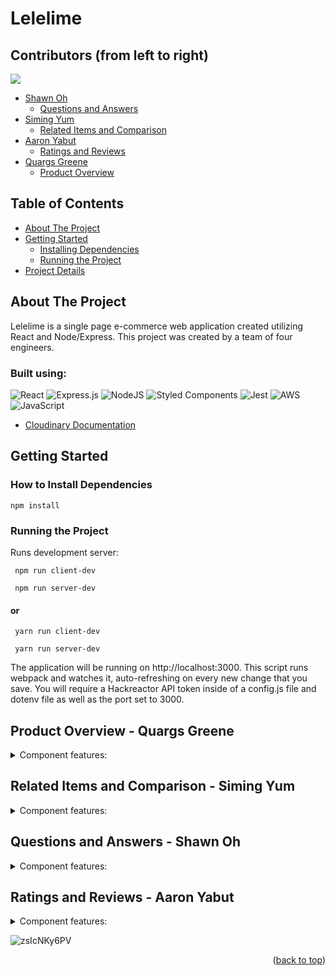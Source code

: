 <h1 name="readme-top">Lelelime</h1>

## Contributors (from left to right)
<a href="https://github.com/TLC-GitHub/FEC/graphs/contributors">
  <img src="https://contrib.rocks/image?repo=TLC-GitHub/FEC" />
</a>

- [Shawn Oh](https://github.com/spottyzot) 
  - <a href="#qna">Questions and Answers</a>
- [Siming Yum](https://github.com/simingyum) 
  - <a href="#related">Related Items and Comparison</a>
- [Aaron Yabut](https://github.com/Aaronyabut) 
  - <a href="#ratings">Ratings and Reviews</a>
- [Quargs Greene](https://github.com/quargsgreene) 
  - <a href="#overview">Product Overview</a>

## Table of Contents
- [About The Project](https://github.com/TLC-GitHub/FEC/edit/main/README.md#about-the-project)
- [Getting Started](https://github.com/TLC-GitHub/FEC/edit/main/README.md#getting-started)
  - [Installing Dependencies](https://github.com/TLC-GitHub/FEC/edit/main/README.md#how-to-install-dependencies)
  - [Running the Project](https://github.com/TLC-GitHub/FEC/edit/main/README.md#running-the-project)
- [Project Details](https://github.com/TLC-GitHub/FEC/edit/main/README.md#project-details)

## About The Project
Lelelime is a single page e-commerce web application created utilizing React and Node/Express. This project was created by a team of four engineers.

### Built using:

![React](https://img.shields.io/badge/react-%2320232a.svg?style=for-the-badge&logo=react&logoColor=%2361DAFB) ![Express.js](https://img.shields.io/badge/express.js-%23404d59.svg?style=for-the-badge&logo=express&logoColor=%2361DAFB) ![NodeJS](https://img.shields.io/badge/node.js-6DA55F?style=for-the-badge&logo=node.js&logoColor=white) ![Styled Components](https://img.shields.io/badge/styled--components-DB7093?style=for-the-badge&logo=styled-components&logoColor=white) ![Jest](https://img.shields.io/badge/-jest-%23C21325?style=for-the-badge&logo=jest&logoColor=white) ![AWS](https://img.shields.io/badge/AWS-%23FF9900.svg?style=for-the-badge&logo=amazon-aws&logoColor=white) ![JavaScript](https://img.shields.io/badge/javascript-%23323330.svg?style=for-the-badge&logo=javascript&logoColor=%23F7DF1E)
- [Cloudinary Documentation](https://cloudinary.com/documentation/image_upload_api_reference)


## Getting Started

### How to Install Dependencies
```
npm install
```
### Running the Project
Runs development server:
```
 npm run client-dev
```
```
 npm run server-dev
```
 #### or
```
 yarn run client-dev
```
```
 yarn run server-dev
```
The application will be running on http://localhost:3000. This script runs webpack and watches it, auto-refreshing on every new change that you save. You will require a Hackreactor API token inside of a config.js file and dotenv file as well as the port set to 3000.


<h2 name="overview">Product Overview - Quargs Greene</h2>
<details>
  <summary>Component features: </summary>
  
- #### Product Information
  * The overview will contain essential product details regarding price, category, name, and other style details.
- #### Image Gallery
  * An image carousel is presented for users to scroll through various products offered. The image bar on the left    presents users with additional photos to scroll through. Clicking the main image returns a magnified view of it.
- #### Style Selector
  * Available styles can be selected and will show the user an image of the current product with the new style attached to it. Users are able to select through the assortment provided.
- #### Add to Cart
  * Users can add whichever products with whichever styles selected to the cart. If a product is available, they can select it and add it accordingly.
</details>
<!-- PLACE PRODUCT OVERVIEW GIF UNDER -->


<!-- PLACE PRODUCT OVERVIEW GIF ABOVE -->

<h2 name="related">Related Items and Comparison - Siming Yum</h2>
<details>
  <summary name="related">Component features: </summary>
  
- #### Related Products List
  * Displays a list of products that are related to the current product being viewed. 
  * Clicking a single product card returns the details of that product. 
  * Clicking the star opens a modal that compares the current product to the clicked product.
  * Presented as a carousel to scroll through different product options.
- #### Your Outfit List
  * Displays a custom list of outfits that the user selects and adds to their outfit collection.
  * Users can remove the product from their collection by clicking X on the card.
  * Outfits are also presented as a carousel to sort through the different products that exist in their collection.
</details>
<!-- PLACE RELATED PRODUCT GIF UNDER -->


<!-- PLACE RELATED PRODUCT GIF ABOVE -->

<h2 name="qna">Questions and Answers - Shawn Oh</h2>
<details>
  <summary>Component features: </summary>
  
- #### Question List
  * Questions are rendered out two at a time with user's able to load in two more at a time with each click of "Load more Questions". All questions are sorted by their helpfulness rating.
- #### Question
  * Questions can be voted on their helpfulness or reported. Both interactions will be remembered through refresh and will allow the user to only interact with the question once.
- #### Answer
  * Answers can be voted on their helpfulness or reported. Both interactions will be remembered through refresh and will allow the user to only interact with the answer once.
  * Answers contain images that will render with the answer, displaying them. 
  * Answers from the seller will be prioritized in terms of appearing on the list.
  
- #### Add Answers / Questions
  * Answers and Questions can be added with their respective buttons ("Add Answer" and "Add A Question").
  
  * Each button opens up a modal form for the user to fill out and submit. All fields are validated and will not submit completely until all input fields are valid. Images can be added onto the Answer Modal, uploaded through Cloudinary API.
  
- #### Searchbar Filter
  * Questions can be sorted through with the search bar to filter out responses that match the current query.
  * The questions list will continue to filter through keystrokes and will reset once the amount of characters is less than three.
</details>
<!-- PLACE QNA GIF UNDER -->


<!-- PLACE QNA GIF ABOVE -->

<h2 name="ratings"> Ratings and Reviews - Aaron Yabut</h2>
<details>
  <summary>Component features: </summary>
  
- #### List of Reviews
  * Reviews are displayed two at a time, according to the current sort method.
  * More reviews can be displayed by clicking the "More Reviews" button and will display two more reviews
- #### Sorting and Star Rating Filter
  * Review list can be sorted by newest, helpfulness, and relevant, by choosing from a dropdown menu.
  * Review list can also be filtered by the reviewer's star rating, by clicking the "# star".
- #### Add A Review
  * New reviews can be added by clicking on the "Add New Review" button, which opens up a modal form for the user to fill out. Each input field is validated before submission and will fail to submit if one of the input field is invalid.
  * Images can also be uploaded and stored through the usage of Cloudinary Upload API. 
- #### Rating and Product Breakdown
  * Star ratings are accurately displayed to show a rating that is rounded to the closest tenth value.
  * The star rating visual is also updated to reflect the calculated rating.
  * Product characteristics rated by users display the average. (Size, Width, Comfort, Quality, Length, Fit)
</details>

![zsIcNKy6PV](https://user-images.githubusercontent.com/85593147/195180939-94924853-4102-4c5d-a78b-7f81322a840b.gif)
<p align="right">(<a href="#readme-top">back to top</a>)</p>




